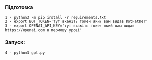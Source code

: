 ### Підготовка
```
1 - python3 -m pip install -r requirements.txt
2 - export BOT_TOKEN='тут вкажіть токен який вам видав BotFather' 
3 - export OPENAI_API_KEY='тут вкажіть токен який вам видав https://openai.com в пермошу уроці'
```
### Запуск:
```
4 - python3 gpt.py
```
